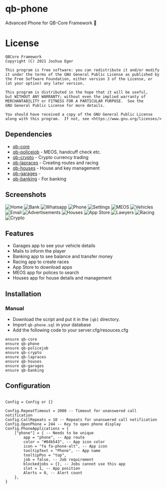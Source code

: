 # qb-phone
Advanced Phone for QB-Core Framework :iphone:

# License

    QBCore Framework
    Copyright (C) 2021 Joshua Eger

    This program is free software: you can redistribute it and/or modify
    it under the terms of the GNU General Public License as published by
    the Free Software Foundation, either version 3 of the License, or
    (at your option) any later version.

    This program is distributed in the hope that it will be useful,
    but WITHOUT ANY WARRANTY; without even the implied warranty of
    MERCHANTABILITY or FITNESS FOR A PARTICULAR PURPOSE.  See the
    GNU General Public License for more details.

    You should have received a copy of the GNU General Public License
    along with this program.  If not, see <https://www.gnu.org/licenses/>

## Dependencies
- [qb-core](https://github.com/qbcore-framework/qb-core)
- [qb-policejob](https://github.com/qbcore-framework/qb-policejob) - MEOS, handcuff check etc. 
- [qb-crypto](https://github.com/qbcore-framework/qb-crypto) - Crypto currency trading 
- [qb-lapraces](https://github.com/qbcore-framework/qb-lapraces) - Creating routes and racing 
- [qb-houses](https://github.com/qbcore-framework/qb-houses) - House and key management 
- [qb-garages](https://github.com/qbcore-framework/qb-garages) - 
- [qb-banking](https://github.com/qbcore-framework/qb-banking) - For banking


## Screenshots
![Home](https://imgur.com/ceEIvEk.png)
![Bank](https://imgur.com/tArcik2.png)
![Whatsapp](https://imgur.com/C9aIinK.png)
![Phone](https://imgur.com/ic2zySK.png)
![Settings](https://imgur.com/jqC5Y8C.png)
![MEOS](https://imgur.com/VP7gQBf.png)
![Vehicles](https://imgur.com/NUTcfwr.png)
![Email](https://imgur.com/zTD33N1.png)
![Advertisements](https://imgur.com/QtQxJLz.png)
![Houses](https://imgur.com/n6ocF7b.png)
![App Store](https://imgur.com/mpBOgfN.png)
![Lawyers](https://imgur.com/SzIRpsI.png)
![Racing](https://imgur.com/cqj1JBP.png)
![Crypto](https://imgur.com/Mvv6IZ4.png)

## Features
- Garages app to see your vehicle details
- Mails to inform the player
- Banking app to see balance and transfer money
- Racing app to create races
- App Store to download apps
- MEOS app for polices to search
- Houses app for house details and management

## Installation
### Manual
- Download the script and put it in the `[qb]` directory.
- Import `qb-phone.sql` in your database
- Add the following code to your server.cfg/resouces.cfg
```
ensure qb-core
ensure qb-phone
ensure qb-policejob
ensure qb-crypto
ensure qb-lapraces
ensure qb-houses
ensure qb-garages
ensure qb-banking
```

## Configuration
```

Config = Config or {}

Config.RepeatTimeout = 2000 -- Timeout for unanswered call notification
Config.CallRepeats = 10 -- Repeats for unanswered call notification
Config.OpenPhone = 244 -- Key to open phone display
Config.PhoneApplications = {
    ["phone"] = { -- Needs to be unique
        app = "phone", -- App route
        color = "#04b543", -- App icon color
        icon = "fa fa-phone-alt", -- App icon
        tooltipText = "Phone", -- App name
        tooltipPos = "top",
        job = false, -- Job requirement
        blockedjobs = {}, -- Jobs cannot use this app
        slot = 1, -- App position
        Alerts = 0, -- Alert count
    },
}
```
